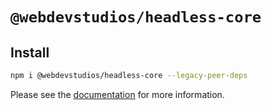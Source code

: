 # `@webdevstudios/headless-core`

## Install

```bash
npm i @webdevstudios/headless-core --legacy-peer-deps
```

Please see the [documentation](https://webdevstudios.github.io/nextjs-wordpress-starter/) for more information.
